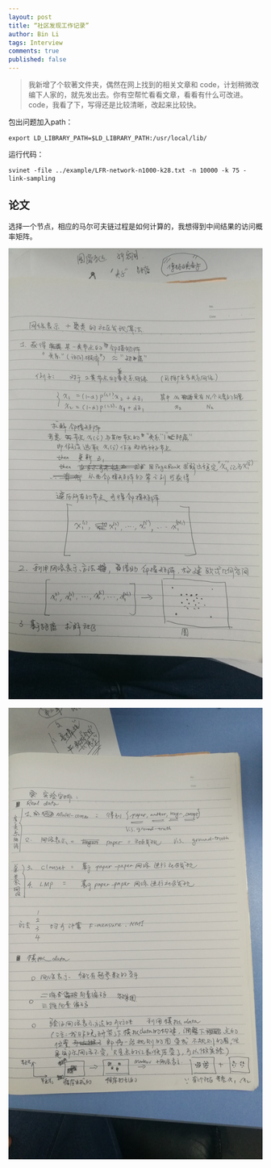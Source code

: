 ```yaml
---
layout: post
title: “社区发现工作记录”
author: Bin Li
tags: Interview
comments: true
published: false
---
```


> 我新增了个软著文件夹，偶然在网上找到的相关文章和 code，计划稍微改编下人家的，就先发出去。你有空帮忙看看文章，看看有什么可改进。code，我看了下，写得还是比较清晰，改起来比较快。

包出问题加入path：

```
export LD_LIBRARY_PATH=$LD_LIBRARY_PATH:/usr/local/lib/
```

运行代码：

```
svinet -file ../example/LFR-network-n1000-k28.txt -n 10000 -k 75 -link-sampling
```

## 论文

选择一个节点，相应的马尔可夫链过程是如何计算的，我想得到中间结果的访问概率矩阵。

![2891521732179_.pic_hd](/images/media/2891521732179_.pic_hd.jpg)



![3231521780024_.pic_hd](/images/media/3231521780024_.pic_hd.jpg)


